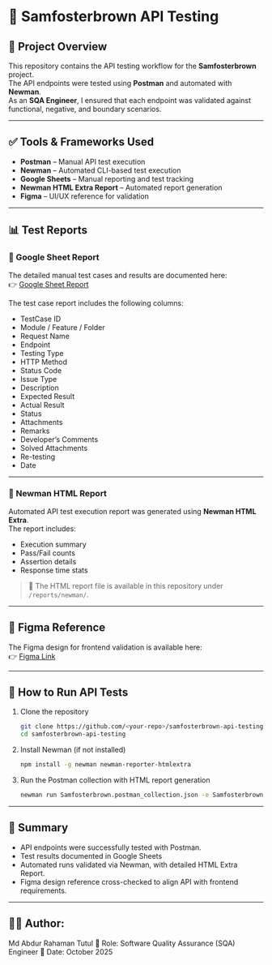 # 📌 Samfosterbrown API Testing

## 📖 Project Overview
This repository contains the API testing workflow for the **Samfosterbrown** project.  
The API endpoints were tested using **Postman** and automated with **Newman**.  
As an **SQA Engineer**, I ensured that each endpoint was validated against functional, negative, and boundary scenarios.  

---

## ✅ Tools & Frameworks Used
- **Postman** – Manual API test execution  
- **Newman** – Automated CLI-based test execution  
- **Google Sheets** – Manual reporting and test tracking  
- **Newman HTML Extra Report** – Automated report generation  
- **Figma** – UI/UX reference for validation  

---

## 📊 Test Reports
### 🔹 Google Sheet Report  
The detailed manual test cases and results are documented here:  
👉 [Google Sheet Report](https://docs.google.com/spreadsheets/d/1eae_maGFAWWkxLleG1aCpVqaWMzCBtvuS1MBhQ3kbuI/edit?usp=sharing)

The test case report includes the following columns:
- TestCase ID  
- Module / Feature / Folder  
- Request Name  
- Endpoint  
- Testing Type  
- HTTP Method  
- Status Code  
- Issue Type  
- Description  
- Expected Result  
- Actual Result  
- Status  
- Attachments  
- Remarks  
- Developer’s Comments  
- Solved Attachments  
- Re-testing  
- Date  

---

### 🔹 Newman HTML Report  
Automated API test execution report was generated using **Newman HTML Extra**.  
The report includes:
- Execution summary  
- Pass/Fail counts  
- Assertion details  
- Response time stats  

> 📁 The HTML report file is available in this repository under `/reports/newman/`.

---

## 🎨 Figma Reference
The Figma design for frontend validation is available here:  
👉 [Figma Link](https://www.figma.com/design/8TNjGqKs6NKL9dEoc2IfQ0/Samfosterbrown-%7C%7C-Swiftech-%7C%7C-FO71AB7CA9781?node-id=0-1&p=f&t=IUO2w4r9rBqlNnGA-0)

---

## 🚀 How to Run API Tests
1. Clone the repository  
   ```bash
   git clone https://github.com/<your-repo>/samfosterbrown-api-testing.git
   cd samfosterbrown-api-testing
2. Install Newman (if not installed)
   ```bash
   npm install -g newman newman-reporter-htmlextra
3. Run the Postman collection with HTML report generation
   ```bash
   newman run Samfosterbrown.postman_collection.json -e Samfosterbrown.postman_environment.json -r htmlextra --reporter-htmlextra-export reports/newman/Samfosterbrown_Report.html
---
## 📌 Summary
- API endpoints were successfully tested with Postman.
- Test results documented in Google Sheets
- Automated runs validated via Newman, with detailed HTML Extra Report.
- Figma design reference cross-checked to align API with frontend requirements.
---
## 👨‍💻 Author: 
 Md Abdur Rahaman Tutul
📌 Role: Software Quality Assurance (SQA) Engineer
📅 Date: October 2025

